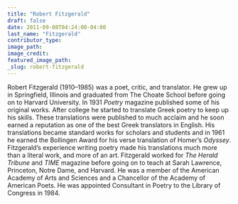 ```yaml
---
title: "Robert Fitzgerald"
draft: false
date: 2011-09-08T04:24:00-04:00
last_name: "Fitzgerald"
contributor_type:
image_path:
image_credit:
featured_image_path:
_slug: robert-fitzgerald
---
```


Robert Fitzgerald (1910–1985) was a poet, critic, and translator. He grew up in Springfield, Illinois and graduated from The Choate School before going on to Harvard University. In 1931 _Poetry_ magazine published some of his original works. After college he started to translate Greek poetry to keep up his skills. These translations were published to much acclaim and he soon earned a reputation as one of the best Greek translators in English. His translations became standard works for scholars and students and in 1961 he earned the Bollingen Award for his verse translation of Homer’s _Odyssey_. Fitzgerald’s experience writing poetry made his translations much more than a literal work, and more of an art. Fitzgerald worked for _The Herald Tribune_ and _TIME_ magazine before going on to teach at Sarah Lawrence, Princeton, Notre Dame, and Harvard. He was a member of the American Academy of Arts and Sciences and a Chancellor of the Academy of American Poets. He was appointed Consultant in Poetry to the Library of Congress in 1984.

